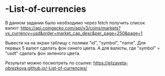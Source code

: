 # -List-of-currencies

В данном задании было необходимо через fetch получить список валют:
https://api.coingecko.com/api/v3/coins/markets?vs_currency=usd&order=market_cap_desc&per_page=250&page=1

Вывести на на экран таблицу с полями "id", "symbol", "name". Для первых 5 валют сделать фон синего цвета. А для валюты, где "symbol" = "usdt" сделать фон зеленого цвета.

Результат можно посмотреть по ссылке: https://elizaveta-obrezkova.github.io/-List-of-currencies/
